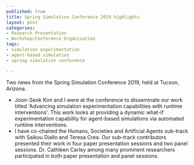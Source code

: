 ```yaml
--- 
published: true
title: Spring Simulation Conference 2019 highlights
layout: post
categories: 
- Research Presentation
- Workshop/Conference Organization
tags: 
- simulation experimentation
- agent-based simulation
- spring simulation conference

---
```


Two news from the Spring Simulation Conference 2019, held at Tucson, Arizona. 
* Joon-Seok Kim and I were at the conference to disseminate our work titled 'Advancing simulation experimentation capabilities with runtime interventions'. This work looks at providing a dynamic what-if experimentation capability for agent-based simulations via automated runtime interventions.
* I have co-chaired the Humans, Societies and Artificial Agents sub-track with Saikou Diallo and Teresa Crea. Our sub-track contributors presented their work in four paper presentation sessions and two panel sessions. Dr. Cathleen Carley among many prominent researchers participated in both paper presentation and panel sessions.